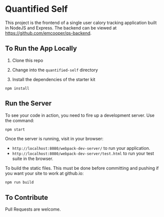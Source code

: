 # Quantified Self

This project is the frontend of a single user calory tracking application built in NodeJS and Express. The backend can be viewed at https://github.com/emcooper/qs-backend.

## To Run the App Locally
1. Clone this repo

2. Change into the `quantified-self` directory

3. Install the dependencies of the starter kit

  ```shell
  npm install
  ```

## Run the Server

To see your code in action, you need to fire up a development server. Use the command:

```shell
npm start
```

Once the server is running, visit in your browser:

* `http://localhost:8080/webpack-dev-server/` to run your application.
* `http://localhost:8080/webpack-dev-server/test.html` to run your test suite in the browser.

To build the static files. This must be done before committing and pushing if you want your site to work at github.io:

```js
npm run build
```

## To Contribute
Pull Requests are welcome.
